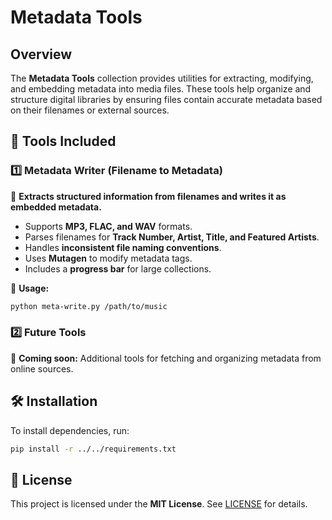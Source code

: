 # Metadata Tools

## Overview
The **Metadata Tools** collection provides utilities for extracting, modifying, and embedding metadata into media files. These tools help organize and structure digital libraries by ensuring files contain accurate metadata based on their filenames or external sources.

## 📂 Tools Included

### **1️⃣ Metadata Writer (Filename to Metadata)**
📌 **Extracts structured information from filenames and writes it as embedded metadata.**
- Supports **MP3, FLAC, and WAV** formats.
- Parses filenames for **Track Number, Artist, Title, and Featured Artists**.
- Handles **inconsistent file naming conventions**.
- Uses **Mutagen** to modify metadata tags.
- Includes a **progress bar** for large collections.

📍 **Usage:**
```bash
python meta-write.py /path/to/music
```

### **2️⃣ Future Tools**
🚀 **Coming soon:** Additional tools for fetching and organizing metadata from online sources.

## 🛠 Installation
To install dependencies, run:
```bash
pip install -r ../../requirements.txt
```

## 📜 License
This project is licensed under the **MIT License**. See [LICENSE](../../LICENSE) for details.